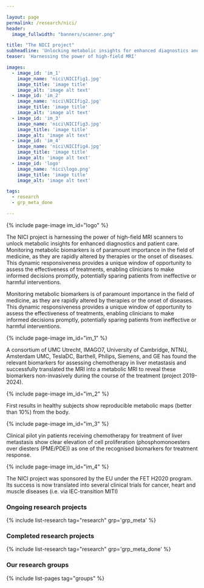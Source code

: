 ```yaml
---

layout: page
permalink: /research/nici/
header:
  image_fullwidth: "banners/scanner.png"

title: "The NICI project"
subheadline: 'Unlocking metabolic insights for enhanced diagnostics and patient care'
teaser: 'Harnessing the power of high-field MRI'

images:
  - image_id: 'im_1'
    image_name: 'nici\NICIfig1.jpg'
    image_title: 'image title'
    image_alt: 'image alt text'
  - image_id: 'im_2'
    image_name: 'nici\NICIfig2.jpg'
    image_title: 'image title'
    image_alt: 'image alt text'
  - image_id: 'im_3'
    image_name: 'nici\NICIfig3.jpg'
    image_title: 'image title'
    image_alt: 'image alt text'
  - image_id: 'im_4'
    image_name: 'nici\NICIfig4.jpg'
    image_title: 'image title'
    image_alt: 'image alt text'
  - image_id: 'logo'
    image_name: 'nici\logo.png'
    image_title: 'image title'
    image_alt: 'image alt text'

tags: 
  - research
  - grp_meta_done

---
```


{% include page-image im_id="logo" %}

The NICI project is harnessing the power of high-field MRI scanners to unlock metabolic insights for enhanced diagnostics and patient care.
Monitoring metabolic biomarkers is of paramount importance in the field of medicine, as they are rapidly altered by therapies or the onset of diseases. This dynamic responsiveness provides a unique window of opportunity to assess the effectiveness of treatments, enabling clinicians to make informed decisions promptly, potentially sparing patients from ineffective or harmful interventions.

Monitoring metabolic biomarkers is of paramount importance in the field of medicine, as they are rapidly altered by therapies or the onset of diseases. This dynamic responsiveness provides a unique window of opportunity to assess the effectiveness of treatments, enabling clinicians to make informed decisions promptly, potentially sparing patients from ineffective or harmful interventions.

{% include page-image im_id="im_1" %}

A consortium of UMC Utrecht, IMAGO7, University of Cambridge, NTNU, Amsterdam UMC, TeslaDC, Barthell, Philips, Siemens, and GE has found the relevant biomarkers for assessing chemotherapy in liver metastasis and successfully translated the MRI into a metabolic MRI to reveal these biomarkers non-invasively during the course of the treatment (project 2019-2024).

{% include page-image im_id="im_2" %}

First results in healthy subjects show reproducible metabolic maps (better than 10%) from the body.

{% include page-image im_id="im_3" %}

Clinical pilot yin patients receiving chemotherapy for treatment of liver metastasis show clear elevation of cell proliferation (phosphomonoesters over diesters (PME/PDE)) as one of the recognised biomarkers for treatment response.

{% include page-image im_id="im_4" %}

The NICI project was sponsored by the EU under the FET H2020 program. Its success is now translated into several clinical trials for cancer, heart and muscle diseases (i.e. via IEC-transition MITI)


### Ongoing research projects

{% include list-research tag="research" grp='grp_meta' %}

### Completed research projects

{% include list-research tag="research" grp='grp_meta_done' %}

### Our research groups

{% include list-pages tag="groups" %}
